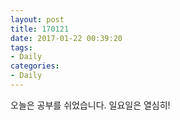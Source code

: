 ```yaml
---
layout: post
title: 170121
date: 2017-01-22 00:39:20
tags:
- Daily
categories:
- Daily
---
```


오늘은 공부를 쉬었습니다. 일요일은 열심히!
